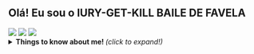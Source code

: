 ## Olá! Eu sou o IURY-GET-KILL BAILE DE FAVELA

  <div>
  <a href = "mailto: henriqueferreira2000ti@gmail.com"><img src="https://img.shields.io/badge/-Gmail-%23EA4335?style=for-the-badge&logo=gmail&logoColor=white" target="_blank"></a>
  <a href="https://www.linkedin.com/in/henrique-ferreira-181845201/" target="_blank"><img src="https://img.shields.io/badge/-LinkedIn-%230077B5?style=for-the-badge&logo=linkedin&logoColor=white" target="_blank"></a>
  <a href="https://www.instagram.com/henrique10_80/" target="_blank"><img src="https://img.shields.io/badge/-Instagram-%23E4405F?style=for-the-badge&logo=instagram&logoColor=white" target="_blank"></a>
</div>

<details>
  <summary> <b> Things to know about me! </b> <i>(click to expand!)</i> </summary>
  
  <br>
 
 eghghhghghffnnfhjddddnyjtjdj
 
 <details>
